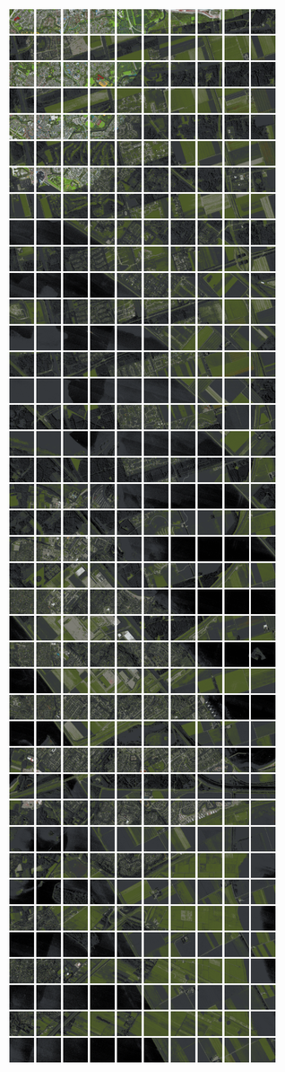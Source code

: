 <html>
<div>
<img src="https://github.com/HakkaTjakka/NL_TILE_MAP/blob/main/18/623/-1051/r.6230.-10510.png" height="44" width="44">
<img src="https://github.com/HakkaTjakka/NL_TILE_MAP/blob/main/18/623/-1051/r.6231.-10510.png" height="44" width="44">
<img src="https://github.com/HakkaTjakka/NL_TILE_MAP/blob/main/18/623/-1051/r.6232.-10510.png" height="44" width="44">
<img src="https://github.com/HakkaTjakka/NL_TILE_MAP/blob/main/18/623/-1051/r.6233.-10510.png" height="44" width="44">
<img src="https://github.com/HakkaTjakka/NL_TILE_MAP/blob/main/18/623/-1051/r.6234.-10510.png" height="44" width="44">
<img src="https://github.com/HakkaTjakka/NL_TILE_MAP/blob/main/18/623/-1051/r.6235.-10510.png" height="44" width="44">
<img src="https://github.com/HakkaTjakka/NL_TILE_MAP/blob/main/18/623/-1051/r.6236.-10510.png" height="44" width="44">
<img src="https://github.com/HakkaTjakka/NL_TILE_MAP/blob/main/18/623/-1051/r.6237.-10510.png" height="44" width="44">
<img src="https://github.com/HakkaTjakka/NL_TILE_MAP/blob/main/18/623/-1051/r.6238.-10510.png" height="44" width="44">
<img src="https://github.com/HakkaTjakka/NL_TILE_MAP/blob/main/18/623/-1051/r.6239.-10510.png" height="44" width="44">
<img src="https://github.com/HakkaTjakka/NL_TILE_MAP/blob/main/18/624/-1051/r.6240.-10510.png" height="44" width="44">
<img src="https://github.com/HakkaTjakka/NL_TILE_MAP/blob/main/18/624/-1051/r.6241.-10510.png" height="44" width="44">
<img src="https://github.com/HakkaTjakka/NL_TILE_MAP/blob/main/18/624/-1051/r.6242.-10510.png" height="44" width="44">
<img src="https://github.com/HakkaTjakka/NL_TILE_MAP/blob/main/18/624/-1051/r.6243.-10510.png" height="44" width="44">
<img src="https://github.com/HakkaTjakka/NL_TILE_MAP/blob/main/18/624/-1051/r.6244.-10510.png" height="44" width="44">
<img src="https://github.com/HakkaTjakka/NL_TILE_MAP/blob/main/18/624/-1051/r.6245.-10510.png" height="44" width="44">
<img src="https://github.com/HakkaTjakka/NL_TILE_MAP/blob/main/18/624/-1051/r.6246.-10510.png" height="44" width="44">
<img src="https://github.com/HakkaTjakka/NL_TILE_MAP/blob/main/18/624/-1051/r.6247.-10510.png" height="44" width="44">
<img src="https://github.com/HakkaTjakka/NL_TILE_MAP/blob/main/18/624/-1051/r.6248.-10510.png" height="44" width="44">
<img src="https://github.com/HakkaTjakka/NL_TILE_MAP/blob/main/18/624/-1051/r.6249.-10510.png" height="44" width="44">
<br>
<img src="https://github.com/HakkaTjakka/NL_TILE_MAP/blob/main/18/623/-1051/r.6230.-10509.png" height="44" width="44">
<img src="https://github.com/HakkaTjakka/NL_TILE_MAP/blob/main/18/623/-1051/r.6231.-10509.png" height="44" width="44">
<img src="https://github.com/HakkaTjakka/NL_TILE_MAP/blob/main/18/623/-1051/r.6232.-10509.png" height="44" width="44">
<img src="https://github.com/HakkaTjakka/NL_TILE_MAP/blob/main/18/623/-1051/r.6233.-10509.png" height="44" width="44">
<img src="https://github.com/HakkaTjakka/NL_TILE_MAP/blob/main/18/623/-1051/r.6234.-10509.png" height="44" width="44">
<img src="https://github.com/HakkaTjakka/NL_TILE_MAP/blob/main/18/623/-1051/r.6235.-10509.png" height="44" width="44">
<img src="https://github.com/HakkaTjakka/NL_TILE_MAP/blob/main/18/623/-1051/r.6236.-10509.png" height="44" width="44">
<img src="https://github.com/HakkaTjakka/NL_TILE_MAP/blob/main/18/623/-1051/r.6237.-10509.png" height="44" width="44">
<img src="https://github.com/HakkaTjakka/NL_TILE_MAP/blob/main/18/623/-1051/r.6238.-10509.png" height="44" width="44">
<img src="https://github.com/HakkaTjakka/NL_TILE_MAP/blob/main/18/623/-1051/r.6239.-10509.png" height="44" width="44">
<img src="https://github.com/HakkaTjakka/NL_TILE_MAP/blob/main/18/624/-1051/r.6240.-10509.png" height="44" width="44">
<img src="https://github.com/HakkaTjakka/NL_TILE_MAP/blob/main/18/624/-1051/r.6241.-10509.png" height="44" width="44">
<img src="https://github.com/HakkaTjakka/NL_TILE_MAP/blob/main/18/624/-1051/r.6242.-10509.png" height="44" width="44">
<img src="https://github.com/HakkaTjakka/NL_TILE_MAP/blob/main/18/624/-1051/r.6243.-10509.png" height="44" width="44">
<img src="https://github.com/HakkaTjakka/NL_TILE_MAP/blob/main/18/624/-1051/r.6244.-10509.png" height="44" width="44">
<img src="https://github.com/HakkaTjakka/NL_TILE_MAP/blob/main/18/624/-1051/r.6245.-10509.png" height="44" width="44">
<img src="https://github.com/HakkaTjakka/NL_TILE_MAP/blob/main/18/624/-1051/r.6246.-10509.png" height="44" width="44">
<img src="https://github.com/HakkaTjakka/NL_TILE_MAP/blob/main/18/624/-1051/r.6247.-10509.png" height="44" width="44">
<img src="https://github.com/HakkaTjakka/NL_TILE_MAP/blob/main/18/624/-1051/r.6248.-10509.png" height="44" width="44">
<img src="https://github.com/HakkaTjakka/NL_TILE_MAP/blob/main/18/624/-1051/r.6249.-10509.png" height="44" width="44">
<br>
<img src="https://github.com/HakkaTjakka/NL_TILE_MAP/blob/main/18/623/-1051/r.6230.-10508.png" height="44" width="44">
<img src="https://github.com/HakkaTjakka/NL_TILE_MAP/blob/main/18/623/-1051/r.6231.-10508.png" height="44" width="44">
<img src="https://github.com/HakkaTjakka/NL_TILE_MAP/blob/main/18/623/-1051/r.6232.-10508.png" height="44" width="44">
<img src="https://github.com/HakkaTjakka/NL_TILE_MAP/blob/main/18/623/-1051/r.6233.-10508.png" height="44" width="44">
<img src="https://github.com/HakkaTjakka/NL_TILE_MAP/blob/main/18/623/-1051/r.6234.-10508.png" height="44" width="44">
<img src="https://github.com/HakkaTjakka/NL_TILE_MAP/blob/main/18/623/-1051/r.6235.-10508.png" height="44" width="44">
<img src="https://github.com/HakkaTjakka/NL_TILE_MAP/blob/main/18/623/-1051/r.6236.-10508.png" height="44" width="44">
<img src="https://github.com/HakkaTjakka/NL_TILE_MAP/blob/main/18/623/-1051/r.6237.-10508.png" height="44" width="44">
<img src="https://github.com/HakkaTjakka/NL_TILE_MAP/blob/main/18/623/-1051/r.6238.-10508.png" height="44" width="44">
<img src="https://github.com/HakkaTjakka/NL_TILE_MAP/blob/main/18/623/-1051/r.6239.-10508.png" height="44" width="44">
<img src="https://github.com/HakkaTjakka/NL_TILE_MAP/blob/main/18/624/-1051/r.6240.-10508.png" height="44" width="44">
<img src="https://github.com/HakkaTjakka/NL_TILE_MAP/blob/main/18/624/-1051/r.6241.-10508.png" height="44" width="44">
<img src="https://github.com/HakkaTjakka/NL_TILE_MAP/blob/main/18/624/-1051/r.6242.-10508.png" height="44" width="44">
<img src="https://github.com/HakkaTjakka/NL_TILE_MAP/blob/main/18/624/-1051/r.6243.-10508.png" height="44" width="44">
<img src="https://github.com/HakkaTjakka/NL_TILE_MAP/blob/main/18/624/-1051/r.6244.-10508.png" height="44" width="44">
<img src="https://github.com/HakkaTjakka/NL_TILE_MAP/blob/main/18/624/-1051/r.6245.-10508.png" height="44" width="44">
<img src="https://github.com/HakkaTjakka/NL_TILE_MAP/blob/main/18/624/-1051/r.6246.-10508.png" height="44" width="44">
<img src="https://github.com/HakkaTjakka/NL_TILE_MAP/blob/main/18/624/-1051/r.6247.-10508.png" height="44" width="44">
<img src="https://github.com/HakkaTjakka/NL_TILE_MAP/blob/main/18/624/-1051/r.6248.-10508.png" height="44" width="44">
<img src="https://github.com/HakkaTjakka/NL_TILE_MAP/blob/main/18/624/-1051/r.6249.-10508.png" height="44" width="44">
<br>
<img src="https://github.com/HakkaTjakka/NL_TILE_MAP/blob/main/18/623/-1051/r.6230.-10507.png" height="44" width="44">
<img src="https://github.com/HakkaTjakka/NL_TILE_MAP/blob/main/18/623/-1051/r.6231.-10507.png" height="44" width="44">
<img src="https://github.com/HakkaTjakka/NL_TILE_MAP/blob/main/18/623/-1051/r.6232.-10507.png" height="44" width="44">
<img src="https://github.com/HakkaTjakka/NL_TILE_MAP/blob/main/18/623/-1051/r.6233.-10507.png" height="44" width="44">
<img src="https://github.com/HakkaTjakka/NL_TILE_MAP/blob/main/18/623/-1051/r.6234.-10507.png" height="44" width="44">
<img src="https://github.com/HakkaTjakka/NL_TILE_MAP/blob/main/18/623/-1051/r.6235.-10507.png" height="44" width="44">
<img src="https://github.com/HakkaTjakka/NL_TILE_MAP/blob/main/18/623/-1051/r.6236.-10507.png" height="44" width="44">
<img src="https://github.com/HakkaTjakka/NL_TILE_MAP/blob/main/18/623/-1051/r.6237.-10507.png" height="44" width="44">
<img src="https://github.com/HakkaTjakka/NL_TILE_MAP/blob/main/18/623/-1051/r.6238.-10507.png" height="44" width="44">
<img src="https://github.com/HakkaTjakka/NL_TILE_MAP/blob/main/18/623/-1051/r.6239.-10507.png" height="44" width="44">
<img src="https://github.com/HakkaTjakka/NL_TILE_MAP/blob/main/18/624/-1051/r.6240.-10507.png" height="44" width="44">
<img src="https://github.com/HakkaTjakka/NL_TILE_MAP/blob/main/18/624/-1051/r.6241.-10507.png" height="44" width="44">
<img src="https://github.com/HakkaTjakka/NL_TILE_MAP/blob/main/18/624/-1051/r.6242.-10507.png" height="44" width="44">
<img src="https://github.com/HakkaTjakka/NL_TILE_MAP/blob/main/18/624/-1051/r.6243.-10507.png" height="44" width="44">
<img src="https://github.com/HakkaTjakka/NL_TILE_MAP/blob/main/18/624/-1051/r.6244.-10507.png" height="44" width="44">
<img src="https://github.com/HakkaTjakka/NL_TILE_MAP/blob/main/18/624/-1051/r.6245.-10507.png" height="44" width="44">
<img src="https://github.com/HakkaTjakka/NL_TILE_MAP/blob/main/18/624/-1051/r.6246.-10507.png" height="44" width="44">
<img src="https://github.com/HakkaTjakka/NL_TILE_MAP/blob/main/18/624/-1051/r.6247.-10507.png" height="44" width="44">
<img src="https://github.com/HakkaTjakka/NL_TILE_MAP/blob/main/18/624/-1051/r.6248.-10507.png" height="44" width="44">
<img src="https://github.com/HakkaTjakka/NL_TILE_MAP/blob/main/18/624/-1051/r.6249.-10507.png" height="44" width="44">
<br>
<img src="https://github.com/HakkaTjakka/NL_TILE_MAP/blob/main/18/623/-1051/r.6230.-10506.png" height="44" width="44">
<img src="https://github.com/HakkaTjakka/NL_TILE_MAP/blob/main/18/623/-1051/r.6231.-10506.png" height="44" width="44">
<img src="https://github.com/HakkaTjakka/NL_TILE_MAP/blob/main/18/623/-1051/r.6232.-10506.png" height="44" width="44">
<img src="https://github.com/HakkaTjakka/NL_TILE_MAP/blob/main/18/623/-1051/r.6233.-10506.png" height="44" width="44">
<img src="https://github.com/HakkaTjakka/NL_TILE_MAP/blob/main/18/623/-1051/r.6234.-10506.png" height="44" width="44">
<img src="https://github.com/HakkaTjakka/NL_TILE_MAP/blob/main/18/623/-1051/r.6235.-10506.png" height="44" width="44">
<img src="https://github.com/HakkaTjakka/NL_TILE_MAP/blob/main/18/623/-1051/r.6236.-10506.png" height="44" width="44">
<img src="https://github.com/HakkaTjakka/NL_TILE_MAP/blob/main/18/623/-1051/r.6237.-10506.png" height="44" width="44">
<img src="https://github.com/HakkaTjakka/NL_TILE_MAP/blob/main/18/623/-1051/r.6238.-10506.png" height="44" width="44">
<img src="https://github.com/HakkaTjakka/NL_TILE_MAP/blob/main/18/623/-1051/r.6239.-10506.png" height="44" width="44">
<img src="https://github.com/HakkaTjakka/NL_TILE_MAP/blob/main/18/624/-1051/r.6240.-10506.png" height="44" width="44">
<img src="https://github.com/HakkaTjakka/NL_TILE_MAP/blob/main/18/624/-1051/r.6241.-10506.png" height="44" width="44">
<img src="https://github.com/HakkaTjakka/NL_TILE_MAP/blob/main/18/624/-1051/r.6242.-10506.png" height="44" width="44">
<img src="https://github.com/HakkaTjakka/NL_TILE_MAP/blob/main/18/624/-1051/r.6243.-10506.png" height="44" width="44">
<img src="https://github.com/HakkaTjakka/NL_TILE_MAP/blob/main/18/624/-1051/r.6244.-10506.png" height="44" width="44">
<img src="https://github.com/HakkaTjakka/NL_TILE_MAP/blob/main/18/624/-1051/r.6245.-10506.png" height="44" width="44">
<img src="https://github.com/HakkaTjakka/NL_TILE_MAP/blob/main/18/624/-1051/r.6246.-10506.png" height="44" width="44">
<img src="https://github.com/HakkaTjakka/NL_TILE_MAP/blob/main/18/624/-1051/r.6247.-10506.png" height="44" width="44">
<img src="https://github.com/HakkaTjakka/NL_TILE_MAP/blob/main/18/624/-1051/r.6248.-10506.png" height="44" width="44">
<img src="https://github.com/HakkaTjakka/NL_TILE_MAP/blob/main/18/624/-1051/r.6249.-10506.png" height="44" width="44">
<br>
<img src="https://github.com/HakkaTjakka/NL_TILE_MAP/blob/main/18/623/-1051/r.6230.-10505.png" height="44" width="44">
<img src="https://github.com/HakkaTjakka/NL_TILE_MAP/blob/main/18/623/-1051/r.6231.-10505.png" height="44" width="44">
<img src="https://github.com/HakkaTjakka/NL_TILE_MAP/blob/main/18/623/-1051/r.6232.-10505.png" height="44" width="44">
<img src="https://github.com/HakkaTjakka/NL_TILE_MAP/blob/main/18/623/-1051/r.6233.-10505.png" height="44" width="44">
<img src="https://github.com/HakkaTjakka/NL_TILE_MAP/blob/main/18/623/-1051/r.6234.-10505.png" height="44" width="44">
<img src="https://github.com/HakkaTjakka/NL_TILE_MAP/blob/main/18/623/-1051/r.6235.-10505.png" height="44" width="44">
<img src="https://github.com/HakkaTjakka/NL_TILE_MAP/blob/main/18/623/-1051/r.6236.-10505.png" height="44" width="44">
<img src="https://github.com/HakkaTjakka/NL_TILE_MAP/blob/main/18/623/-1051/r.6237.-10505.png" height="44" width="44">
<img src="https://github.com/HakkaTjakka/NL_TILE_MAP/blob/main/18/623/-1051/r.6238.-10505.png" height="44" width="44">
<img src="https://github.com/HakkaTjakka/NL_TILE_MAP/blob/main/18/623/-1051/r.6239.-10505.png" height="44" width="44">
<img src="https://github.com/HakkaTjakka/NL_TILE_MAP/blob/main/18/624/-1051/r.6240.-10505.png" height="44" width="44">
<img src="https://github.com/HakkaTjakka/NL_TILE_MAP/blob/main/18/624/-1051/r.6241.-10505.png" height="44" width="44">
<img src="https://github.com/HakkaTjakka/NL_TILE_MAP/blob/main/18/624/-1051/r.6242.-10505.png" height="44" width="44">
<img src="https://github.com/HakkaTjakka/NL_TILE_MAP/blob/main/18/624/-1051/r.6243.-10505.png" height="44" width="44">
<img src="https://github.com/HakkaTjakka/NL_TILE_MAP/blob/main/18/624/-1051/r.6244.-10505.png" height="44" width="44">
<img src="https://github.com/HakkaTjakka/NL_TILE_MAP/blob/main/18/624/-1051/r.6245.-10505.png" height="44" width="44">
<img src="https://github.com/HakkaTjakka/NL_TILE_MAP/blob/main/18/624/-1051/r.6246.-10505.png" height="44" width="44">
<img src="https://github.com/HakkaTjakka/NL_TILE_MAP/blob/main/18/624/-1051/r.6247.-10505.png" height="44" width="44">
<img src="https://github.com/HakkaTjakka/NL_TILE_MAP/blob/main/18/624/-1051/r.6248.-10505.png" height="44" width="44">
<img src="https://github.com/HakkaTjakka/NL_TILE_MAP/blob/main/18/624/-1051/r.6249.-10505.png" height="44" width="44">
<br>
<img src="https://github.com/HakkaTjakka/NL_TILE_MAP/blob/main/18/623/-1051/r.6230.-10504.png" height="44" width="44">
<img src="https://github.com/HakkaTjakka/NL_TILE_MAP/blob/main/18/623/-1051/r.6231.-10504.png" height="44" width="44">
<img src="https://github.com/HakkaTjakka/NL_TILE_MAP/blob/main/18/623/-1051/r.6232.-10504.png" height="44" width="44">
<img src="https://github.com/HakkaTjakka/NL_TILE_MAP/blob/main/18/623/-1051/r.6233.-10504.png" height="44" width="44">
<img src="https://github.com/HakkaTjakka/NL_TILE_MAP/blob/main/18/623/-1051/r.6234.-10504.png" height="44" width="44">
<img src="https://github.com/HakkaTjakka/NL_TILE_MAP/blob/main/18/623/-1051/r.6235.-10504.png" height="44" width="44">
<img src="https://github.com/HakkaTjakka/NL_TILE_MAP/blob/main/18/623/-1051/r.6236.-10504.png" height="44" width="44">
<img src="https://github.com/HakkaTjakka/NL_TILE_MAP/blob/main/18/623/-1051/r.6237.-10504.png" height="44" width="44">
<img src="https://github.com/HakkaTjakka/NL_TILE_MAP/blob/main/18/623/-1051/r.6238.-10504.png" height="44" width="44">
<img src="https://github.com/HakkaTjakka/NL_TILE_MAP/blob/main/18/623/-1051/r.6239.-10504.png" height="44" width="44">
<img src="https://github.com/HakkaTjakka/NL_TILE_MAP/blob/main/18/624/-1051/r.6240.-10504.png" height="44" width="44">
<img src="https://github.com/HakkaTjakka/NL_TILE_MAP/blob/main/18/624/-1051/r.6241.-10504.png" height="44" width="44">
<img src="https://github.com/HakkaTjakka/NL_TILE_MAP/blob/main/18/624/-1051/r.6242.-10504.png" height="44" width="44">
<img src="https://github.com/HakkaTjakka/NL_TILE_MAP/blob/main/18/624/-1051/r.6243.-10504.png" height="44" width="44">
<img src="https://github.com/HakkaTjakka/NL_TILE_MAP/blob/main/18/624/-1051/r.6244.-10504.png" height="44" width="44">
<img src="https://github.com/HakkaTjakka/NL_TILE_MAP/blob/main/18/624/-1051/r.6245.-10504.png" height="44" width="44">
<img src="https://github.com/HakkaTjakka/NL_TILE_MAP/blob/main/18/624/-1051/r.6246.-10504.png" height="44" width="44">
<img src="https://github.com/HakkaTjakka/NL_TILE_MAP/blob/main/18/624/-1051/r.6247.-10504.png" height="44" width="44">
<img src="https://github.com/HakkaTjakka/NL_TILE_MAP/blob/main/18/624/-1051/r.6248.-10504.png" height="44" width="44">
<img src="https://github.com/HakkaTjakka/NL_TILE_MAP/blob/main/18/624/-1051/r.6249.-10504.png" height="44" width="44">
<br>
<img src="https://github.com/HakkaTjakka/NL_TILE_MAP/blob/main/18/623/-1051/r.6230.-10503.png" height="44" width="44">
<img src="https://github.com/HakkaTjakka/NL_TILE_MAP/blob/main/18/623/-1051/r.6231.-10503.png" height="44" width="44">
<img src="https://github.com/HakkaTjakka/NL_TILE_MAP/blob/main/18/623/-1051/r.6232.-10503.png" height="44" width="44">
<img src="https://github.com/HakkaTjakka/NL_TILE_MAP/blob/main/18/623/-1051/r.6233.-10503.png" height="44" width="44">
<img src="https://github.com/HakkaTjakka/NL_TILE_MAP/blob/main/18/623/-1051/r.6234.-10503.png" height="44" width="44">
<img src="https://github.com/HakkaTjakka/NL_TILE_MAP/blob/main/18/623/-1051/r.6235.-10503.png" height="44" width="44">
<img src="https://github.com/HakkaTjakka/NL_TILE_MAP/blob/main/18/623/-1051/r.6236.-10503.png" height="44" width="44">
<img src="https://github.com/HakkaTjakka/NL_TILE_MAP/blob/main/18/623/-1051/r.6237.-10503.png" height="44" width="44">
<img src="https://github.com/HakkaTjakka/NL_TILE_MAP/blob/main/18/623/-1051/r.6238.-10503.png" height="44" width="44">
<img src="https://github.com/HakkaTjakka/NL_TILE_MAP/blob/main/18/623/-1051/r.6239.-10503.png" height="44" width="44">
<img src="https://github.com/HakkaTjakka/NL_TILE_MAP/blob/main/18/624/-1051/r.6240.-10503.png" height="44" width="44">
<img src="https://github.com/HakkaTjakka/NL_TILE_MAP/blob/main/18/624/-1051/r.6241.-10503.png" height="44" width="44">
<img src="https://github.com/HakkaTjakka/NL_TILE_MAP/blob/main/18/624/-1051/r.6242.-10503.png" height="44" width="44">
<img src="https://github.com/HakkaTjakka/NL_TILE_MAP/blob/main/18/624/-1051/r.6243.-10503.png" height="44" width="44">
<img src="https://github.com/HakkaTjakka/NL_TILE_MAP/blob/main/18/624/-1051/r.6244.-10503.png" height="44" width="44">
<img src="https://github.com/HakkaTjakka/NL_TILE_MAP/blob/main/18/624/-1051/r.6245.-10503.png" height="44" width="44">
<img src="https://github.com/HakkaTjakka/NL_TILE_MAP/blob/main/18/624/-1051/r.6246.-10503.png" height="44" width="44">
<img src="https://github.com/HakkaTjakka/NL_TILE_MAP/blob/main/18/624/-1051/r.6247.-10503.png" height="44" width="44">
<img src="https://github.com/HakkaTjakka/NL_TILE_MAP/blob/main/18/624/-1051/r.6248.-10503.png" height="44" width="44">
<img src="https://github.com/HakkaTjakka/NL_TILE_MAP/blob/main/18/624/-1051/r.6249.-10503.png" height="44" width="44">
<br>
<img src="https://github.com/HakkaTjakka/NL_TILE_MAP/blob/main/18/623/-1051/r.6230.-10502.png" height="44" width="44">
<img src="https://github.com/HakkaTjakka/NL_TILE_MAP/blob/main/18/623/-1051/r.6231.-10502.png" height="44" width="44">
<img src="https://github.com/HakkaTjakka/NL_TILE_MAP/blob/main/18/623/-1051/r.6232.-10502.png" height="44" width="44">
<img src="https://github.com/HakkaTjakka/NL_TILE_MAP/blob/main/18/623/-1051/r.6233.-10502.png" height="44" width="44">
<img src="https://github.com/HakkaTjakka/NL_TILE_MAP/blob/main/18/623/-1051/r.6234.-10502.png" height="44" width="44">
<img src="https://github.com/HakkaTjakka/NL_TILE_MAP/blob/main/18/623/-1051/r.6235.-10502.png" height="44" width="44">
<img src="https://github.com/HakkaTjakka/NL_TILE_MAP/blob/main/18/623/-1051/r.6236.-10502.png" height="44" width="44">
<img src="https://github.com/HakkaTjakka/NL_TILE_MAP/blob/main/18/623/-1051/r.6237.-10502.png" height="44" width="44">
<img src="https://github.com/HakkaTjakka/NL_TILE_MAP/blob/main/18/623/-1051/r.6238.-10502.png" height="44" width="44">
<img src="https://github.com/HakkaTjakka/NL_TILE_MAP/blob/main/18/623/-1051/r.6239.-10502.png" height="44" width="44">
<img src="https://github.com/HakkaTjakka/NL_TILE_MAP/blob/main/18/624/-1051/r.6240.-10502.png" height="44" width="44">
<img src="https://github.com/HakkaTjakka/NL_TILE_MAP/blob/main/18/624/-1051/r.6241.-10502.png" height="44" width="44">
<img src="https://github.com/HakkaTjakka/NL_TILE_MAP/blob/main/18/624/-1051/r.6242.-10502.png" height="44" width="44">
<img src="https://github.com/HakkaTjakka/NL_TILE_MAP/blob/main/18/624/-1051/r.6243.-10502.png" height="44" width="44">
<img src="https://github.com/HakkaTjakka/NL_TILE_MAP/blob/main/18/624/-1051/r.6244.-10502.png" height="44" width="44">
<img src="https://github.com/HakkaTjakka/NL_TILE_MAP/blob/main/18/624/-1051/r.6245.-10502.png" height="44" width="44">
<img src="https://github.com/HakkaTjakka/NL_TILE_MAP/blob/main/18/624/-1051/r.6246.-10502.png" height="44" width="44">
<img src="https://github.com/HakkaTjakka/NL_TILE_MAP/blob/main/18/624/-1051/r.6247.-10502.png" height="44" width="44">
<img src="https://github.com/HakkaTjakka/NL_TILE_MAP/blob/main/18/624/-1051/r.6248.-10502.png" height="44" width="44">
<img src="https://github.com/HakkaTjakka/NL_TILE_MAP/blob/main/18/624/-1051/r.6249.-10502.png" height="44" width="44">
<br>
<img src="https://github.com/HakkaTjakka/NL_TILE_MAP/blob/main/18/623/-1051/r.6230.-10501.png" height="44" width="44">
<img src="https://github.com/HakkaTjakka/NL_TILE_MAP/blob/main/18/623/-1051/r.6231.-10501.png" height="44" width="44">
<img src="https://github.com/HakkaTjakka/NL_TILE_MAP/blob/main/18/623/-1051/r.6232.-10501.png" height="44" width="44">
<img src="https://github.com/HakkaTjakka/NL_TILE_MAP/blob/main/18/623/-1051/r.6233.-10501.png" height="44" width="44">
<img src="https://github.com/HakkaTjakka/NL_TILE_MAP/blob/main/18/623/-1051/r.6234.-10501.png" height="44" width="44">
<img src="https://github.com/HakkaTjakka/NL_TILE_MAP/blob/main/18/623/-1051/r.6235.-10501.png" height="44" width="44">
<img src="https://github.com/HakkaTjakka/NL_TILE_MAP/blob/main/18/623/-1051/r.6236.-10501.png" height="44" width="44">
<img src="https://github.com/HakkaTjakka/NL_TILE_MAP/blob/main/18/623/-1051/r.6237.-10501.png" height="44" width="44">
<img src="https://github.com/HakkaTjakka/NL_TILE_MAP/blob/main/18/623/-1051/r.6238.-10501.png" height="44" width="44">
<img src="https://github.com/HakkaTjakka/NL_TILE_MAP/blob/main/18/623/-1051/r.6239.-10501.png" height="44" width="44">
<img src="https://github.com/HakkaTjakka/NL_TILE_MAP/blob/main/18/624/-1051/r.6240.-10501.png" height="44" width="44">
<img src="https://github.com/HakkaTjakka/NL_TILE_MAP/blob/main/18/624/-1051/r.6241.-10501.png" height="44" width="44">
<img src="https://github.com/HakkaTjakka/NL_TILE_MAP/blob/main/18/624/-1051/r.6242.-10501.png" height="44" width="44">
<img src="https://github.com/HakkaTjakka/NL_TILE_MAP/blob/main/18/624/-1051/r.6243.-10501.png" height="44" width="44">
<img src="https://github.com/HakkaTjakka/NL_TILE_MAP/blob/main/18/624/-1051/r.6244.-10501.png" height="44" width="44">
<img src="https://github.com/HakkaTjakka/NL_TILE_MAP/blob/main/18/624/-1051/r.6245.-10501.png" height="44" width="44">
<img src="https://github.com/HakkaTjakka/NL_TILE_MAP/blob/main/18/624/-1051/r.6246.-10501.png" height="44" width="44">
<img src="https://github.com/HakkaTjakka/NL_TILE_MAP/blob/main/18/624/-1051/r.6247.-10501.png" height="44" width="44">
<img src="https://github.com/HakkaTjakka/NL_TILE_MAP/blob/main/18/624/-1051/r.6248.-10501.png" height="44" width="44">
<img src="https://github.com/HakkaTjakka/NL_TILE_MAP/blob/main/18/624/-1051/r.6249.-10501.png" height="44" width="44">
<br>
<img src="https://github.com/HakkaTjakka/NL_TILE_MAP/blob/main/18/623/-1050/r.6230.-10500.png" height="44" width="44">
<img src="https://github.com/HakkaTjakka/NL_TILE_MAP/blob/main/18/623/-1050/r.6231.-10500.png" height="44" width="44">
<img src="https://github.com/HakkaTjakka/NL_TILE_MAP/blob/main/18/623/-1050/r.6232.-10500.png" height="44" width="44">
<img src="https://github.com/HakkaTjakka/NL_TILE_MAP/blob/main/18/623/-1050/r.6233.-10500.png" height="44" width="44">
<img src="https://github.com/HakkaTjakka/NL_TILE_MAP/blob/main/18/623/-1050/r.6234.-10500.png" height="44" width="44">
<img src="https://github.com/HakkaTjakka/NL_TILE_MAP/blob/main/18/623/-1050/r.6235.-10500.png" height="44" width="44">
<img src="https://github.com/HakkaTjakka/NL_TILE_MAP/blob/main/18/623/-1050/r.6236.-10500.png" height="44" width="44">
<img src="https://github.com/HakkaTjakka/NL_TILE_MAP/blob/main/18/623/-1050/r.6237.-10500.png" height="44" width="44">
<img src="https://github.com/HakkaTjakka/NL_TILE_MAP/blob/main/18/623/-1050/r.6238.-10500.png" height="44" width="44">
<img src="https://github.com/HakkaTjakka/NL_TILE_MAP/blob/main/18/623/-1050/r.6239.-10500.png" height="44" width="44">
<img src="https://github.com/HakkaTjakka/NL_TILE_MAP/blob/main/18/624/-1050/r.6240.-10500.png" height="44" width="44">
<img src="https://github.com/HakkaTjakka/NL_TILE_MAP/blob/main/18/624/-1050/r.6241.-10500.png" height="44" width="44">
<img src="https://github.com/HakkaTjakka/NL_TILE_MAP/blob/main/18/624/-1050/r.6242.-10500.png" height="44" width="44">
<img src="https://github.com/HakkaTjakka/NL_TILE_MAP/blob/main/18/624/-1050/r.6243.-10500.png" height="44" width="44">
<img src="https://github.com/HakkaTjakka/NL_TILE_MAP/blob/main/18/624/-1050/r.6244.-10500.png" height="44" width="44">
<img src="https://github.com/HakkaTjakka/NL_TILE_MAP/blob/main/18/624/-1050/r.6245.-10500.png" height="44" width="44">
<img src="https://github.com/HakkaTjakka/NL_TILE_MAP/blob/main/18/624/-1050/r.6246.-10500.png" height="44" width="44">
<img src="https://github.com/HakkaTjakka/NL_TILE_MAP/blob/main/18/624/-1050/r.6247.-10500.png" height="44" width="44">
<img src="https://github.com/HakkaTjakka/NL_TILE_MAP/blob/main/18/624/-1050/r.6248.-10500.png" height="44" width="44">
<img src="https://github.com/HakkaTjakka/NL_TILE_MAP/blob/main/18/624/-1050/r.6249.-10500.png" height="44" width="44">
<br>
<img src="https://github.com/HakkaTjakka/NL_TILE_MAP/blob/main/18/623/-1050/r.6230.-10499.png" height="44" width="44">
<img src="https://github.com/HakkaTjakka/NL_TILE_MAP/blob/main/18/623/-1050/r.6231.-10499.png" height="44" width="44">
<img src="https://github.com/HakkaTjakka/NL_TILE_MAP/blob/main/18/623/-1050/r.6232.-10499.png" height="44" width="44">
<img src="https://github.com/HakkaTjakka/NL_TILE_MAP/blob/main/18/623/-1050/r.6233.-10499.png" height="44" width="44">
<img src="https://github.com/HakkaTjakka/NL_TILE_MAP/blob/main/18/623/-1050/r.6234.-10499.png" height="44" width="44">
<img src="https://github.com/HakkaTjakka/NL_TILE_MAP/blob/main/18/623/-1050/r.6235.-10499.png" height="44" width="44">
<img src="https://github.com/HakkaTjakka/NL_TILE_MAP/blob/main/18/623/-1050/r.6236.-10499.png" height="44" width="44">
<img src="https://github.com/HakkaTjakka/NL_TILE_MAP/blob/main/18/623/-1050/r.6237.-10499.png" height="44" width="44">
<img src="https://github.com/HakkaTjakka/NL_TILE_MAP/blob/main/18/623/-1050/r.6238.-10499.png" height="44" width="44">
<img src="https://github.com/HakkaTjakka/NL_TILE_MAP/blob/main/18/623/-1050/r.6239.-10499.png" height="44" width="44">
<img src="https://github.com/HakkaTjakka/NL_TILE_MAP/blob/main/18/624/-1050/r.6240.-10499.png" height="44" width="44">
<img src="https://github.com/HakkaTjakka/NL_TILE_MAP/blob/main/18/624/-1050/r.6241.-10499.png" height="44" width="44">
<img src="https://github.com/HakkaTjakka/NL_TILE_MAP/blob/main/18/624/-1050/r.6242.-10499.png" height="44" width="44">
<img src="https://github.com/HakkaTjakka/NL_TILE_MAP/blob/main/18/624/-1050/r.6243.-10499.png" height="44" width="44">
<img src="https://github.com/HakkaTjakka/NL_TILE_MAP/blob/main/18/624/-1050/r.6244.-10499.png" height="44" width="44">
<img src="https://github.com/HakkaTjakka/NL_TILE_MAP/blob/main/18/624/-1050/r.6245.-10499.png" height="44" width="44">
<img src="https://github.com/HakkaTjakka/NL_TILE_MAP/blob/main/18/624/-1050/r.6246.-10499.png" height="44" width="44">
<img src="https://github.com/HakkaTjakka/NL_TILE_MAP/blob/main/18/624/-1050/r.6247.-10499.png" height="44" width="44">
<img src="https://github.com/HakkaTjakka/NL_TILE_MAP/blob/main/18/624/-1050/r.6248.-10499.png" height="44" width="44">
<img src="https://github.com/HakkaTjakka/NL_TILE_MAP/blob/main/18/624/-1050/r.6249.-10499.png" height="44" width="44">
<br>
<img src="https://github.com/HakkaTjakka/NL_TILE_MAP/blob/main/18/623/-1050/r.6230.-10498.png" height="44" width="44">
<img src="https://github.com/HakkaTjakka/NL_TILE_MAP/blob/main/18/623/-1050/r.6231.-10498.png" height="44" width="44">
<img src="https://github.com/HakkaTjakka/NL_TILE_MAP/blob/main/18/623/-1050/r.6232.-10498.png" height="44" width="44">
<img src="https://github.com/HakkaTjakka/NL_TILE_MAP/blob/main/18/623/-1050/r.6233.-10498.png" height="44" width="44">
<img src="https://github.com/HakkaTjakka/NL_TILE_MAP/blob/main/18/623/-1050/r.6234.-10498.png" height="44" width="44">
<img src="https://github.com/HakkaTjakka/NL_TILE_MAP/blob/main/18/623/-1050/r.6235.-10498.png" height="44" width="44">
<img src="https://github.com/HakkaTjakka/NL_TILE_MAP/blob/main/18/623/-1050/r.6236.-10498.png" height="44" width="44">
<img src="https://github.com/HakkaTjakka/NL_TILE_MAP/blob/main/18/623/-1050/r.6237.-10498.png" height="44" width="44">
<img src="https://github.com/HakkaTjakka/NL_TILE_MAP/blob/main/18/623/-1050/r.6238.-10498.png" height="44" width="44">
<img src="https://github.com/HakkaTjakka/NL_TILE_MAP/blob/main/18/623/-1050/r.6239.-10498.png" height="44" width="44">
<img src="https://github.com/HakkaTjakka/NL_TILE_MAP/blob/main/18/624/-1050/r.6240.-10498.png" height="44" width="44">
<img src="https://github.com/HakkaTjakka/NL_TILE_MAP/blob/main/18/624/-1050/r.6241.-10498.png" height="44" width="44">
<img src="https://github.com/HakkaTjakka/NL_TILE_MAP/blob/main/18/624/-1050/r.6242.-10498.png" height="44" width="44">
<img src="https://github.com/HakkaTjakka/NL_TILE_MAP/blob/main/18/624/-1050/r.6243.-10498.png" height="44" width="44">
<img src="https://github.com/HakkaTjakka/NL_TILE_MAP/blob/main/18/624/-1050/r.6244.-10498.png" height="44" width="44">
<img src="https://github.com/HakkaTjakka/NL_TILE_MAP/blob/main/18/624/-1050/r.6245.-10498.png" height="44" width="44">
<img src="https://github.com/HakkaTjakka/NL_TILE_MAP/blob/main/18/624/-1050/r.6246.-10498.png" height="44" width="44">
<img src="https://github.com/HakkaTjakka/NL_TILE_MAP/blob/main/18/624/-1050/r.6247.-10498.png" height="44" width="44">
<img src="https://github.com/HakkaTjakka/NL_TILE_MAP/blob/main/18/624/-1050/r.6248.-10498.png" height="44" width="44">
<img src="https://github.com/HakkaTjakka/NL_TILE_MAP/blob/main/18/624/-1050/r.6249.-10498.png" height="44" width="44">
<br>
<img src="https://github.com/HakkaTjakka/NL_TILE_MAP/blob/main/18/623/-1050/r.6230.-10497.png" height="44" width="44">
<img src="https://github.com/HakkaTjakka/NL_TILE_MAP/blob/main/18/623/-1050/r.6231.-10497.png" height="44" width="44">
<img src="https://github.com/HakkaTjakka/NL_TILE_MAP/blob/main/18/623/-1050/r.6232.-10497.png" height="44" width="44">
<img src="https://github.com/HakkaTjakka/NL_TILE_MAP/blob/main/18/623/-1050/r.6233.-10497.png" height="44" width="44">
<img src="https://github.com/HakkaTjakka/NL_TILE_MAP/blob/main/18/623/-1050/r.6234.-10497.png" height="44" width="44">
<img src="https://github.com/HakkaTjakka/NL_TILE_MAP/blob/main/18/623/-1050/r.6235.-10497.png" height="44" width="44">
<img src="https://github.com/HakkaTjakka/NL_TILE_MAP/blob/main/18/623/-1050/r.6236.-10497.png" height="44" width="44">
<img src="https://github.com/HakkaTjakka/NL_TILE_MAP/blob/main/18/623/-1050/r.6237.-10497.png" height="44" width="44">
<img src="https://github.com/HakkaTjakka/NL_TILE_MAP/blob/main/18/623/-1050/r.6238.-10497.png" height="44" width="44">
<img src="https://github.com/HakkaTjakka/NL_TILE_MAP/blob/main/18/623/-1050/r.6239.-10497.png" height="44" width="44">
<img src="https://github.com/HakkaTjakka/NL_TILE_MAP/blob/main/18/624/-1050/r.6240.-10497.png" height="44" width="44">
<img src="https://github.com/HakkaTjakka/NL_TILE_MAP/blob/main/18/624/-1050/r.6241.-10497.png" height="44" width="44">
<img src="https://github.com/HakkaTjakka/NL_TILE_MAP/blob/main/18/624/-1050/r.6242.-10497.png" height="44" width="44">
<img src="https://github.com/HakkaTjakka/NL_TILE_MAP/blob/main/18/624/-1050/r.6243.-10497.png" height="44" width="44">
<img src="https://github.com/HakkaTjakka/NL_TILE_MAP/blob/main/18/624/-1050/r.6244.-10497.png" height="44" width="44">
<img src="https://github.com/HakkaTjakka/NL_TILE_MAP/blob/main/18/624/-1050/r.6245.-10497.png" height="44" width="44">
<img src="https://github.com/HakkaTjakka/NL_TILE_MAP/blob/main/18/624/-1050/r.6246.-10497.png" height="44" width="44">
<img src="https://github.com/HakkaTjakka/NL_TILE_MAP/blob/main/18/624/-1050/r.6247.-10497.png" height="44" width="44">
<img src="https://github.com/HakkaTjakka/NL_TILE_MAP/blob/main/18/624/-1050/r.6248.-10497.png" height="44" width="44">
<img src="https://github.com/HakkaTjakka/NL_TILE_MAP/blob/main/18/624/-1050/r.6249.-10497.png" height="44" width="44">
<br>
<img src="https://github.com/HakkaTjakka/NL_TILE_MAP/blob/main/18/623/-1050/r.6230.-10496.png" height="44" width="44">
<img src="https://github.com/HakkaTjakka/NL_TILE_MAP/blob/main/18/623/-1050/r.6231.-10496.png" height="44" width="44">
<img src="https://github.com/HakkaTjakka/NL_TILE_MAP/blob/main/18/623/-1050/r.6232.-10496.png" height="44" width="44">
<img src="https://github.com/HakkaTjakka/NL_TILE_MAP/blob/main/18/623/-1050/r.6233.-10496.png" height="44" width="44">
<img src="https://github.com/HakkaTjakka/NL_TILE_MAP/blob/main/18/623/-1050/r.6234.-10496.png" height="44" width="44">
<img src="https://github.com/HakkaTjakka/NL_TILE_MAP/blob/main/18/623/-1050/r.6235.-10496.png" height="44" width="44">
<img src="https://github.com/HakkaTjakka/NL_TILE_MAP/blob/main/18/623/-1050/r.6236.-10496.png" height="44" width="44">
<img src="https://github.com/HakkaTjakka/NL_TILE_MAP/blob/main/18/623/-1050/r.6237.-10496.png" height="44" width="44">
<img src="https://github.com/HakkaTjakka/NL_TILE_MAP/blob/main/18/623/-1050/r.6238.-10496.png" height="44" width="44">
<img src="https://github.com/HakkaTjakka/NL_TILE_MAP/blob/main/18/623/-1050/r.6239.-10496.png" height="44" width="44">
<img src="https://github.com/HakkaTjakka/NL_TILE_MAP/blob/main/18/624/-1050/r.6240.-10496.png" height="44" width="44">
<img src="https://github.com/HakkaTjakka/NL_TILE_MAP/blob/main/18/624/-1050/r.6241.-10496.png" height="44" width="44">
<img src="https://github.com/HakkaTjakka/NL_TILE_MAP/blob/main/18/624/-1050/r.6242.-10496.png" height="44" width="44">
<img src="https://github.com/HakkaTjakka/NL_TILE_MAP/blob/main/18/624/-1050/r.6243.-10496.png" height="44" width="44">
<img src="https://github.com/HakkaTjakka/NL_TILE_MAP/blob/main/18/624/-1050/r.6244.-10496.png" height="44" width="44">
<img src="https://github.com/HakkaTjakka/NL_TILE_MAP/blob/main/18/624/-1050/r.6245.-10496.png" height="44" width="44">
<img src="https://github.com/HakkaTjakka/NL_TILE_MAP/blob/main/18/624/-1050/r.6246.-10496.png" height="44" width="44">
<img src="https://github.com/HakkaTjakka/NL_TILE_MAP/blob/main/18/624/-1050/r.6247.-10496.png" height="44" width="44">
<img src="https://github.com/HakkaTjakka/NL_TILE_MAP/blob/main/18/624/-1050/r.6248.-10496.png" height="44" width="44">
<img src="https://github.com/HakkaTjakka/NL_TILE_MAP/blob/main/18/624/-1050/r.6249.-10496.png" height="44" width="44">
<br>
<img src="https://github.com/HakkaTjakka/NL_TILE_MAP/blob/main/18/623/-1050/r.6230.-10495.png" height="44" width="44">
<img src="https://github.com/HakkaTjakka/NL_TILE_MAP/blob/main/18/623/-1050/r.6231.-10495.png" height="44" width="44">
<img src="https://github.com/HakkaTjakka/NL_TILE_MAP/blob/main/18/623/-1050/r.6232.-10495.png" height="44" width="44">
<img src="https://github.com/HakkaTjakka/NL_TILE_MAP/blob/main/18/623/-1050/r.6233.-10495.png" height="44" width="44">
<img src="https://github.com/HakkaTjakka/NL_TILE_MAP/blob/main/18/623/-1050/r.6234.-10495.png" height="44" width="44">
<img src="https://github.com/HakkaTjakka/NL_TILE_MAP/blob/main/18/623/-1050/r.6235.-10495.png" height="44" width="44">
<img src="https://github.com/HakkaTjakka/NL_TILE_MAP/blob/main/18/623/-1050/r.6236.-10495.png" height="44" width="44">
<img src="https://github.com/HakkaTjakka/NL_TILE_MAP/blob/main/18/623/-1050/r.6237.-10495.png" height="44" width="44">
<img src="https://github.com/HakkaTjakka/NL_TILE_MAP/blob/main/18/623/-1050/r.6238.-10495.png" height="44" width="44">
<img src="https://github.com/HakkaTjakka/NL_TILE_MAP/blob/main/18/623/-1050/r.6239.-10495.png" height="44" width="44">
<img src="https://github.com/HakkaTjakka/NL_TILE_MAP/blob/main/18/624/-1050/r.6240.-10495.png" height="44" width="44">
<img src="https://github.com/HakkaTjakka/NL_TILE_MAP/blob/main/18/624/-1050/r.6241.-10495.png" height="44" width="44">
<img src="https://github.com/HakkaTjakka/NL_TILE_MAP/blob/main/18/624/-1050/r.6242.-10495.png" height="44" width="44">
<img src="https://github.com/HakkaTjakka/NL_TILE_MAP/blob/main/18/624/-1050/r.6243.-10495.png" height="44" width="44">
<img src="https://github.com/HakkaTjakka/NL_TILE_MAP/blob/main/18/624/-1050/r.6244.-10495.png" height="44" width="44">
<img src="https://github.com/HakkaTjakka/NL_TILE_MAP/blob/main/18/624/-1050/r.6245.-10495.png" height="44" width="44">
<img src="https://github.com/HakkaTjakka/NL_TILE_MAP/blob/main/18/624/-1050/r.6246.-10495.png" height="44" width="44">
<img src="https://github.com/HakkaTjakka/NL_TILE_MAP/blob/main/18/624/-1050/r.6247.-10495.png" height="44" width="44">
<img src="https://github.com/HakkaTjakka/NL_TILE_MAP/blob/main/18/624/-1050/r.6248.-10495.png" height="44" width="44">
<img src="https://github.com/HakkaTjakka/NL_TILE_MAP/blob/main/18/624/-1050/r.6249.-10495.png" height="44" width="44">
<br>
<img src="https://github.com/HakkaTjakka/NL_TILE_MAP/blob/main/18/623/-1050/r.6230.-10494.png" height="44" width="44">
<img src="https://github.com/HakkaTjakka/NL_TILE_MAP/blob/main/18/623/-1050/r.6231.-10494.png" height="44" width="44">
<img src="https://github.com/HakkaTjakka/NL_TILE_MAP/blob/main/18/623/-1050/r.6232.-10494.png" height="44" width="44">
<img src="https://github.com/HakkaTjakka/NL_TILE_MAP/blob/main/18/623/-1050/r.6233.-10494.png" height="44" width="44">
<img src="https://github.com/HakkaTjakka/NL_TILE_MAP/blob/main/18/623/-1050/r.6234.-10494.png" height="44" width="44">
<img src="https://github.com/HakkaTjakka/NL_TILE_MAP/blob/main/18/623/-1050/r.6235.-10494.png" height="44" width="44">
<img src="https://github.com/HakkaTjakka/NL_TILE_MAP/blob/main/18/623/-1050/r.6236.-10494.png" height="44" width="44">
<img src="https://github.com/HakkaTjakka/NL_TILE_MAP/blob/main/18/623/-1050/r.6237.-10494.png" height="44" width="44">
<img src="https://github.com/HakkaTjakka/NL_TILE_MAP/blob/main/18/623/-1050/r.6238.-10494.png" height="44" width="44">
<img src="https://github.com/HakkaTjakka/NL_TILE_MAP/blob/main/18/623/-1050/r.6239.-10494.png" height="44" width="44">
<img src="https://github.com/HakkaTjakka/NL_TILE_MAP/blob/main/18/624/-1050/r.6240.-10494.png" height="44" width="44">
<img src="https://github.com/HakkaTjakka/NL_TILE_MAP/blob/main/18/624/-1050/r.6241.-10494.png" height="44" width="44">
<img src="https://github.com/HakkaTjakka/NL_TILE_MAP/blob/main/18/624/-1050/r.6242.-10494.png" height="44" width="44">
<img src="https://github.com/HakkaTjakka/NL_TILE_MAP/blob/main/18/624/-1050/r.6243.-10494.png" height="44" width="44">
<img src="https://github.com/HakkaTjakka/NL_TILE_MAP/blob/main/18/624/-1050/r.6244.-10494.png" height="44" width="44">
<img src="https://github.com/HakkaTjakka/NL_TILE_MAP/blob/main/18/624/-1050/r.6245.-10494.png" height="44" width="44">
<img src="https://github.com/HakkaTjakka/NL_TILE_MAP/blob/main/18/624/-1050/r.6246.-10494.png" height="44" width="44">
<img src="https://github.com/HakkaTjakka/NL_TILE_MAP/blob/main/18/624/-1050/r.6247.-10494.png" height="44" width="44">
<img src="https://github.com/HakkaTjakka/NL_TILE_MAP/blob/main/18/624/-1050/r.6248.-10494.png" height="44" width="44">
<img src="https://github.com/HakkaTjakka/NL_TILE_MAP/blob/main/18/624/-1050/r.6249.-10494.png" height="44" width="44">
<br>
<img src="https://github.com/HakkaTjakka/NL_TILE_MAP/blob/main/18/623/-1050/r.6230.-10493.png" height="44" width="44">
<img src="https://github.com/HakkaTjakka/NL_TILE_MAP/blob/main/18/623/-1050/r.6231.-10493.png" height="44" width="44">
<img src="https://github.com/HakkaTjakka/NL_TILE_MAP/blob/main/18/623/-1050/r.6232.-10493.png" height="44" width="44">
<img src="https://github.com/HakkaTjakka/NL_TILE_MAP/blob/main/18/623/-1050/r.6233.-10493.png" height="44" width="44">
<img src="https://github.com/HakkaTjakka/NL_TILE_MAP/blob/main/18/623/-1050/r.6234.-10493.png" height="44" width="44">
<img src="https://github.com/HakkaTjakka/NL_TILE_MAP/blob/main/18/623/-1050/r.6235.-10493.png" height="44" width="44">
<img src="https://github.com/HakkaTjakka/NL_TILE_MAP/blob/main/18/623/-1050/r.6236.-10493.png" height="44" width="44">
<img src="https://github.com/HakkaTjakka/NL_TILE_MAP/blob/main/18/623/-1050/r.6237.-10493.png" height="44" width="44">
<img src="https://github.com/HakkaTjakka/NL_TILE_MAP/blob/main/18/623/-1050/r.6238.-10493.png" height="44" width="44">
<img src="https://github.com/HakkaTjakka/NL_TILE_MAP/blob/main/18/623/-1050/r.6239.-10493.png" height="44" width="44">
<img src="https://github.com/HakkaTjakka/NL_TILE_MAP/blob/main/18/624/-1050/r.6240.-10493.png" height="44" width="44">
<img src="https://github.com/HakkaTjakka/NL_TILE_MAP/blob/main/18/624/-1050/r.6241.-10493.png" height="44" width="44">
<img src="https://github.com/HakkaTjakka/NL_TILE_MAP/blob/main/18/624/-1050/r.6242.-10493.png" height="44" width="44">
<img src="https://github.com/HakkaTjakka/NL_TILE_MAP/blob/main/18/624/-1050/r.6243.-10493.png" height="44" width="44">
<img src="https://github.com/HakkaTjakka/NL_TILE_MAP/blob/main/18/624/-1050/r.6244.-10493.png" height="44" width="44">
<img src="https://github.com/HakkaTjakka/NL_TILE_MAP/blob/main/18/624/-1050/r.6245.-10493.png" height="44" width="44">
<img src="https://github.com/HakkaTjakka/NL_TILE_MAP/blob/main/18/624/-1050/r.6246.-10493.png" height="44" width="44">
<img src="https://github.com/HakkaTjakka/NL_TILE_MAP/blob/main/18/624/-1050/r.6247.-10493.png" height="44" width="44">
<img src="https://github.com/HakkaTjakka/NL_TILE_MAP/blob/main/18/624/-1050/r.6248.-10493.png" height="44" width="44">
<img src="https://github.com/HakkaTjakka/NL_TILE_MAP/blob/main/18/624/-1050/r.6249.-10493.png" height="44" width="44">
<br>
<img src="https://github.com/HakkaTjakka/NL_TILE_MAP/blob/main/18/623/-1050/r.6230.-10492.png" height="44" width="44">
<img src="https://github.com/HakkaTjakka/NL_TILE_MAP/blob/main/18/623/-1050/r.6231.-10492.png" height="44" width="44">
<img src="https://github.com/HakkaTjakka/NL_TILE_MAP/blob/main/18/623/-1050/r.6232.-10492.png" height="44" width="44">
<img src="https://github.com/HakkaTjakka/NL_TILE_MAP/blob/main/18/623/-1050/r.6233.-10492.png" height="44" width="44">
<img src="https://github.com/HakkaTjakka/NL_TILE_MAP/blob/main/18/623/-1050/r.6234.-10492.png" height="44" width="44">
<img src="https://github.com/HakkaTjakka/NL_TILE_MAP/blob/main/18/623/-1050/r.6235.-10492.png" height="44" width="44">
<img src="https://github.com/HakkaTjakka/NL_TILE_MAP/blob/main/18/623/-1050/r.6236.-10492.png" height="44" width="44">
<img src="https://github.com/HakkaTjakka/NL_TILE_MAP/blob/main/18/623/-1050/r.6237.-10492.png" height="44" width="44">
<img src="https://github.com/HakkaTjakka/NL_TILE_MAP/blob/main/18/623/-1050/r.6238.-10492.png" height="44" width="44">
<img src="https://github.com/HakkaTjakka/NL_TILE_MAP/blob/main/18/623/-1050/r.6239.-10492.png" height="44" width="44">
<img src="https://github.com/HakkaTjakka/NL_TILE_MAP/blob/main/18/624/-1050/r.6240.-10492.png" height="44" width="44">
<img src="https://github.com/HakkaTjakka/NL_TILE_MAP/blob/main/18/624/-1050/r.6241.-10492.png" height="44" width="44">
<img src="https://github.com/HakkaTjakka/NL_TILE_MAP/blob/main/18/624/-1050/r.6242.-10492.png" height="44" width="44">
<img src="https://github.com/HakkaTjakka/NL_TILE_MAP/blob/main/18/624/-1050/r.6243.-10492.png" height="44" width="44">
<img src="https://github.com/HakkaTjakka/NL_TILE_MAP/blob/main/18/624/-1050/r.6244.-10492.png" height="44" width="44">
<img src="https://github.com/HakkaTjakka/NL_TILE_MAP/blob/main/18/624/-1050/r.6245.-10492.png" height="44" width="44">
<img src="https://github.com/HakkaTjakka/NL_TILE_MAP/blob/main/18/624/-1050/r.6246.-10492.png" height="44" width="44">
<img src="https://github.com/HakkaTjakka/NL_TILE_MAP/blob/main/18/624/-1050/r.6247.-10492.png" height="44" width="44">
<img src="https://github.com/HakkaTjakka/NL_TILE_MAP/blob/main/18/624/-1050/r.6248.-10492.png" height="44" width="44">
<img src="https://github.com/HakkaTjakka/NL_TILE_MAP/blob/main/18/624/-1050/r.6249.-10492.png" height="44" width="44">
<br>
<img src="https://github.com/HakkaTjakka/NL_TILE_MAP/blob/main/18/623/-1050/r.6230.-10491.png" height="44" width="44">
<img src="https://github.com/HakkaTjakka/NL_TILE_MAP/blob/main/18/623/-1050/r.6231.-10491.png" height="44" width="44">
<img src="https://github.com/HakkaTjakka/NL_TILE_MAP/blob/main/18/623/-1050/r.6232.-10491.png" height="44" width="44">
<img src="https://github.com/HakkaTjakka/NL_TILE_MAP/blob/main/18/623/-1050/r.6233.-10491.png" height="44" width="44">
<img src="https://github.com/HakkaTjakka/NL_TILE_MAP/blob/main/18/623/-1050/r.6234.-10491.png" height="44" width="44">
<img src="https://github.com/HakkaTjakka/NL_TILE_MAP/blob/main/18/623/-1050/r.6235.-10491.png" height="44" width="44">
<img src="https://github.com/HakkaTjakka/NL_TILE_MAP/blob/main/18/623/-1050/r.6236.-10491.png" height="44" width="44">
<img src="https://github.com/HakkaTjakka/NL_TILE_MAP/blob/main/18/623/-1050/r.6237.-10491.png" height="44" width="44">
<img src="https://github.com/HakkaTjakka/NL_TILE_MAP/blob/main/18/623/-1050/r.6238.-10491.png" height="44" width="44">
<img src="https://github.com/HakkaTjakka/NL_TILE_MAP/blob/main/18/623/-1050/r.6239.-10491.png" height="44" width="44">
<img src="https://github.com/HakkaTjakka/NL_TILE_MAP/blob/main/18/624/-1050/r.6240.-10491.png" height="44" width="44">
<img src="https://github.com/HakkaTjakka/NL_TILE_MAP/blob/main/18/624/-1050/r.6241.-10491.png" height="44" width="44">
<img src="https://github.com/HakkaTjakka/NL_TILE_MAP/blob/main/18/624/-1050/r.6242.-10491.png" height="44" width="44">
<img src="https://github.com/HakkaTjakka/NL_TILE_MAP/blob/main/18/624/-1050/r.6243.-10491.png" height="44" width="44">
<img src="https://github.com/HakkaTjakka/NL_TILE_MAP/blob/main/18/624/-1050/r.6244.-10491.png" height="44" width="44">
<img src="https://github.com/HakkaTjakka/NL_TILE_MAP/blob/main/18/624/-1050/r.6245.-10491.png" height="44" width="44">
<img src="https://github.com/HakkaTjakka/NL_TILE_MAP/blob/main/18/624/-1050/r.6246.-10491.png" height="44" width="44">
<img src="https://github.com/HakkaTjakka/NL_TILE_MAP/blob/main/18/624/-1050/r.6247.-10491.png" height="44" width="44">
<img src="https://github.com/HakkaTjakka/NL_TILE_MAP/blob/main/18/624/-1050/r.6248.-10491.png" height="44" width="44">
<img src="https://github.com/HakkaTjakka/NL_TILE_MAP/blob/main/18/624/-1050/r.6249.-10491.png" height="44" width="44">
<br>
</div>
</html>
